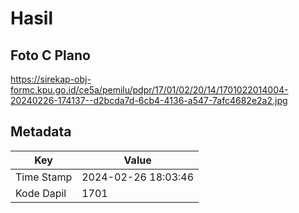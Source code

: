 # Hasil

## Foto C Plano

https://sirekap-obj-formc.kpu.go.id/ce5a/pemilu/pdpr/17/01/02/20/14/1701022014004-20240226-174137--d2bcda7d-6cb4-4136-a547-7afc4682e2a2.jpg


## Metadata

| Key        | Value               |
| ---------- | ------------------- |
| Time Stamp | 2024-02-26 18:03:46 |
| Kode Dapil | 1701                |



